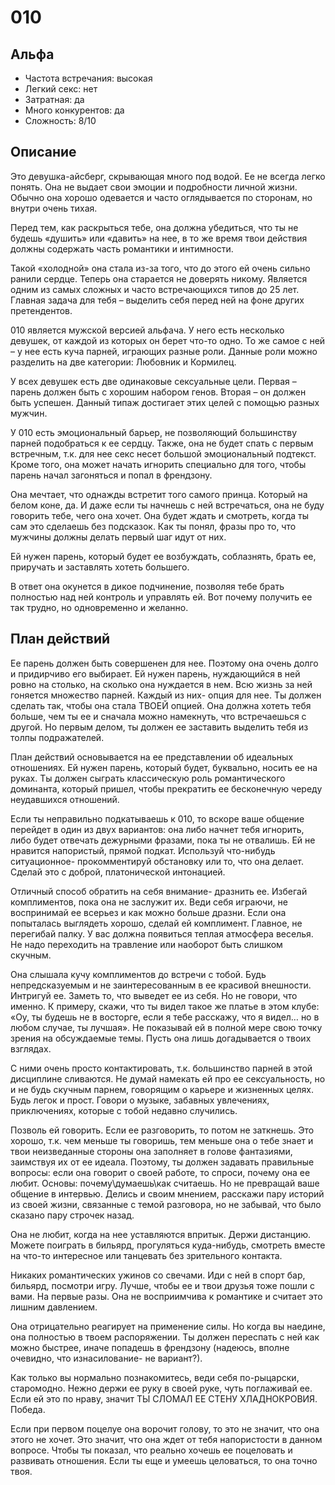# 010

## Альфа

* Частота встречания: высокая
* Легкий секс: нет
* Затратная: да
* Много конкурентов: да
* Сложность: 8/10


## Описание

Это девушка-айсберг, скрывающая много под водой. Ее не всегда легко понять. Она не выдает свои эмоции и подробности личной жизни. Обычно она хорошо одевается и часто оглядывается по сторонам, но внутри очень тихая.

Перед тем, как раскрыться тебе, она должна убедиться, что ты не будешь «душить»  или «давить» на нее, в то же время твои действия должны содержать часть романтики и интимности.

Такой «холодной» она стала из-за того, что до этого ей очень сильно ранили сердце. Теперь она старается не доверять никому. Является одним из самых сложных и часто встречающихся типов до 25 лет. Главная задача для тебя – выделить себя перед ней на фоне других претендентов.

010 является мужской версией альфача. У него есть несколько девушек, от каждой из которых он берет что-то одно. То же самое с ней – у нее есть куча парней, играющих разные роли. Данные роли можно разделить на две категории: Любовник и Кормилец.

У всех девушек есть две одинаковые сексуальные цели.  Первая – парень должен быть с хорошим набором генов.  Вторая – он должен быть успешен. Данный типаж достигает этих целей с помощью разных мужчин.

У 010 есть эмоциональный барьер, не позволяющий большинству парней подобраться к ее сердцу. Также, она не будет спать с первым встречным, т.к. для нее секс несет большой эмоциональный подтекст. Кроме того, она может начать игнорить специально для того, чтобы парень начал загоняться и попал в френдзону.

Она мечтает, что однажды встретит того самого принца. Который на белом коне, да. И даже если ты начнешь с ней встречаться, она не буду говорить тебе, чего она хочет. Она будет ждать и смотреть, когда ты сам это сделаешь без подсказок. Как ты понял, фразы про то, что мужчины должны делать первый шаг идут от них.

Ей нужен парень, который будет ее возбуждать, соблазнять, брать ее, приручать и заставлять хотеть большего.

В ответ она окунется в дикое подчинение, позволяя тебе брать полностью над ней контроль и управлять ей. Вот почему получить ее так трудно, но одновременно и желанно.


## План действий

Ее парень должен быть совершенен для нее. Поэтому она очень долго и придирчиво его выбирает. Ей нужен парень, нуждающийся в ней ровно на столько, на сколько она нуждается в нем. Всю жизнь за ней гоняется множество парней. Каждый из них- опция для нее. Ты должен сделать так, чтобы она стала ТВОЕЙ опцией. Она должна хотеть тебя больше, чем ты ее и сначала можно намекнуть, что встречаешься с другой. Но первым делом, ты должен ее заставить выделить тебя из толпы подражателей.

План действий основывается на ее представлении об идеальных отношениях. Ей нужен парень, который будет, буквально, носить ее на руках. Ты должен сыграть классическую роль романтического доминанта, который пришел, чтобы прекратить ее бесконечную череду неудавшихся отношений.

Если ты неправильно подкатываешь к 010, то вскоре ваше общение перейдет в один из двух вариантов: она либо начнет тебя игнорить, либо будет отвечать дежурными фразами, пока ты не отвалишь. Ей не нравится напористый, прямой подкат. Используй что-нибудь ситуационное- прокомментируй обстановку или то, что она делает. Сделай это с доброй, платонической интонацией.

Отличный способ обратить на себя внимание- дразнить ее. Избегай комплиментов, пока она не заслужит их. Веди себя играючи, не воспринимай ее всерьез и как можно больше дразни. Если она попыталась выглядеть хорошо, сделай ей комплимент. Главное, не перегибай палку. У вас должна появиться теплая атмосфера веселья. Не надо переходить на травление или наоборот быть слишком скучным.

Она слышала кучу комплиментов до встречи с тобой. Будь непредсказуемым и не заинтересованным в ее красивой внешности. Интригуй ее. Заметь то, что выведет ее из себя. Но не говори, что именно. К примеру, скажи, что ты видел такое же платье в этом клубе: «Оу, ты будешь не в восторге, если я тебе расскажу, что я видел… но в любом случае, ты лучшая».  Не показывай ей в полной мере свою точку зрения на обсуждаемые темы. Пусть она лишь догадывается о твоих взглядах.

С ними очень просто контактировать, т.к. большинство парней в этой дисциплине сливаются. Не думай намекать ей про ее сексуальность, но и не будь скучным парнем, говорящим о карьере и жизненных целях. Будь легок и прост. Говори о музыке, забавных увлечениях, приключениях, которые с тобой недавно случились.

Позволь ей говорить. Если ее разговорить, то потом не заткнешь. Это хорошо, т.к. чем меньше ты говоришь, тем меньше она о тебе знает и твои неизведанные стороны она заполняет в голове фантазиями, заимствуя их от ее идеала. Поэтому, ты должен задавать правильные вопросы: если она говорит о своей работе, то спроси, почему она ее любит. Основы: почему\думаешь\как считаешь. Но не превращай ваше общение в интервью. Делись и своим мнением, расскажи пару историй из своей жизни, связанные с темой разговора, но не забывай, что было сказано пару строчек назад.

Она не любит, когда на нее уставляются впритык.  Держи дистанцию. Можете поиграть в бильярд, прогуляться куда-нибудь, смотреть вместе на что-то интересное или танцевать без зрительного контакта.

Никаких романтических ужинов со свечами. Иди с ней в спорт бар, бильярд, посмотри игру. Лучше, чтобы ее и твои друзья тоже пошли с вами. На первые разы. Она не восприимчива к романтике и считает это лишним давлением.

Она отрицательно реагирует на применение силы. Но когда вы наедине, она полностью в твоем распоряжении. Ты должен переспать с ней как можно быстрее, иначе попадешь в френдзону (надеюсь, вполне очевидно, что изнасилование- не вариант?).

Как только вы нормально познакомитесь, веди себя по-рыцарски, старомодно. Нежно держи ее руку в своей руке, чуть поглаживай ее. Если ей это по нраву, значит ТЫ СЛОМАЛ ЕЕ СТЕНУ ХЛАДНОКРОВИЯ. Победа.

Если при первом поцелуе она ворочит голову, то это не значит, что она этого не хочет. Это значит, что она ждет от тебя напористости в данном вопросе. Чтобы ты показал, что реально хочешь ее поцеловать и развивать отношения. Если ты еще и умеешь целоваться, то она точно твоя.